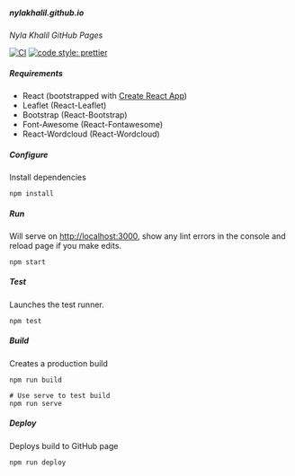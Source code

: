 ##### nylakhalil.github.io
_Nyla Khalil GitHub Pages_

[![CI](https://github.com/nylakhalil/nylakhalil.github.io/actions/workflows/ci.yml/badge.svg)](https://github.com/nylakhalil/nylakhalil.github.io/actions/workflows/ci.yml)
[![code style: prettier](https://img.shields.io/badge/code_style-prettier-ff69b4.svg?style=flat-square)](https://github.com/prettier/prettier)


##### Requirements
- React (bootstrapped with [Create React App](https://github.com/facebook/create-react-app))
- Leaflet (React-Leaflet)
- Bootstrap (React-Bootstrap)
- Font-Awesome (React-Fontawesome)
- React-Wordcloud (React-Wordcloud)

##### Configure
Install dependencies 

```
npm install
```

##### Run
Will serve on [http://localhost:3000](http://localhost:3000), show any lint errors in the console and reload page if you make edits. 

```
npm start
```

##### Test
Launches the test runner.

```
npm test
```

##### Build
Creates a production build

```
npm run build

# Use serve to test build
npm run serve
```

##### Deploy
Deploys build to GitHub page

```
npm run deploy
```